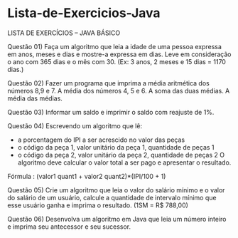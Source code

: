 # Lista-de-Exercicios-Java

LISTA DE EXERCÍCIOS – JAVA BÁSICO

Questão 01) Faça um algoritmo que leia a idade de uma pessoa expressa em anos, meses e dias e mostre-a expressa em dias. Leve em consideração o ano com 365 dias e o mês com 30. (Ex: 3 anos, 2 meses e 15 dias = 1170 dias.)

Questão 02) Fazer um programa que imprima a média aritmética dos números 8,9 e 7. A média dos números 4, 5 e 6. A soma das duas médias. A média das médias.

Questão 03) Informar um saldo e imprimir o saldo com reajuste de 1%.

Questão 04) Escrevendo um algoritmo que lê:

- a porcentagem do IPI a ser acrescido no valor das peças
- o código da peça 1, valor unitário da peça 1, quantidade de peças 1
- o código da peça 2, valor unitário da peça 2, quantidade de peças 2 O algoritmo deve calcular o valor total a ser pago e apresentar o resultado.

Fórmula : (valor1 quant1 + valor2 quant2)*(IPI/100 + 1)

Questão 05) Crie um algoritmo que leia o valor do salário mínimo e o valor do salário de um usuário, calcule a quantidade de intervalo mínimo que esse usuário ganha e imprima o resultado. (1SM = R$ 788,00)

Questão 06) Desenvolva um algoritmo em Java que leia um número inteiro e imprima seu antecessor e seu sucessor.
